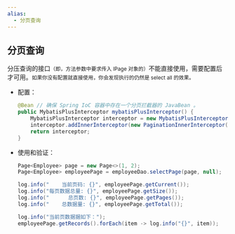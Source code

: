 ```yaml
---
alias: 
  - 分页查询
---
```


## 分页查询

分压查询的接口<small>（即，方法参数中要求传入 IPage 对象的）</small>不能直接使用，需要配置后才可用。<small>如果你没有配置就直接使用，你会发现执行的仍然是 select all 的效果。</small>

- 配置：

  ```java
  @Bean // 确保 Spring IoC 容器中存在一个分页拦截器的 JavaBean 。
  public MybatisPlusInterceptor mybatisPlusInterceptor() {
      MybatisPlusInterceptor interceptor = new MybatisPlusInterceptor();
      interceptor.addInnerInterceptor(new PaginationInnerInterceptor(DbType.MYSQL));
      return interceptor;
  }
  ```

- 使用和验证：

  ```java
  Page<Employee> page = new Page<>(1, 2);
  Page<Employee> employeePage = employeeDao.selectPage(page, null);

  log.info("    当前页码: {}", employeePage.getCurrent());
  log.info("每页数据总量: {}", employeePage.getSize());
  log.info("      总页数: {}", employeePage.getPages());
  log.info("    总数据量: {}", employeePage.getTotal());

  log.info("当前页数据据如下：");
  employeePage.getRecords().forEach(item -> log.info("{}", item));
  ```
